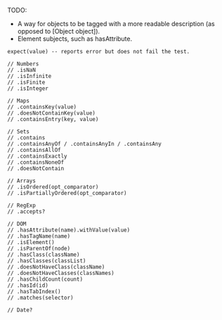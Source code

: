 TODO:

* A way for objects to be tagged with a more readable description (as opposed to [Object object]).
* Element subjects, such as hasAttribute.

```
expect(value) -- reports error but does not fail the test.

// Numbers
// .isNaN
// .isInfinite
// .isFinite
// .isInteger

// Maps
// .containsKey(value)
// .doesNotContainKey(value)
// .containsEntry(key, value)

// Sets
// .contains
// .containsAnyOf / .containsAnyIn / .containsAny
// .containsAllOf
// .containsExactly
// .containsNoneOf
// .doesNotContain

// Arrays
// .isOrdered(opt_comparator)
// .isPartiallyOrdered(opt_comparator)

// RegExp
// .accepts?

// DOM
// .hasAttribute(name).withValue(value)
// .hasTagName(name)
// .isElement()
// .isParentOf(node)
// .hasClass(className)
// .hasClasses(classList)
// .doesNotHaveClass(className)
// .doesNotHaveClasses(classNames)
// .hasChildCount(count)
// .hasId(id)
// .hasTabIndex()
// .matches(selector)

// Date?


```
